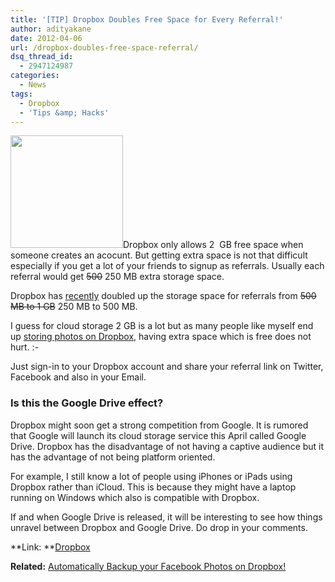 ```yaml
---
title: '[TIP] Dropbox Doubles Free Space for Every Referral!'
author: adityakane
date: 2012-04-06
url: /dropbox-doubles-free-space-referral/
dsq_thread_id:
  - 2947124987
categories:
  - News
tags:
  - Dropbox
  - 'Tips &amp; Hacks'
---
```

<a href="http://devilsworkshop.org/dropbox-doubles-free-space-referral/dropbox_logo-2/" rel="attachment wp-att-56725"><img class=" wp-image-56725 alignright" title="Dropbox_logo" src="http://cdn.devilsworkshop.org/files/2012/04/Dropbox_logo.png" alt="" width="180" height="180" /></a>Dropbox only allows 2  GB free space when someone creates an acocunt. But getting extra space is not that difficult especially if you get a lot of your friends to signup as referrals. Usually each referral would get <del>500</del> 250 MB extra storage space.

Dropbox has <a href="http://blog.dropbox.com/?p=1096" onclick="_gaq.push(['_trackEvent', 'outbound-article', 'http://blog.dropbox.com/?p=1096', 'recently']);" >recently</a> doubled up the storage space for referrals from <del>500 MB to 1 GB</del> 250 MB to 500 MB.

I guess for cloud storage 2 GB is a lot but as many people like myself end up [storing photos on Dropbox][1], having extra space which is free does not hurt. <img src="http://devilsworkshop.org/wp-includes/images/smilies/simple-smile.png" alt=":-)" class="wp-smiley" style="height: 1em; max-height: 1em;" />

Just sign-in to your Dropbox account and share your referral link on Twitter, Facebook and also in your Email.

### Is this the Google Drive effect?

Dropbox might soon get a strong competition from Google. It is rumored that Google will launch its cloud storage service this April called Google Drive. Dropbox has the disadvantage of not having a captive audience but it has the advantage of not being platform oriented.

For example, I still know a lot of people using iPhones or iPads using Dropbox rather than iCloud. This is because they might have a laptop running on Windows which also is compatible with Dropbox.

If and when Google Drive is released, it will be interesting to see how things unravel between Dropbox and Google Drive. Do drop in your comments.

**Link: **<a href="http://dropbox.com" onclick="_gaq.push(['_trackEvent', 'outbound-article', 'http://dropbox.com', 'Dropbox']);" >Dropbox</a>

**Related:** [Automatically Backup your Facebook Photos on Dropbox!][2]

 [1]: http://devilsworkshop.org/automatically-store-photos-camera-dropbox-desktop/
 [2]: http://devilsworkshop.org/backup-facebook-photos-dropbox/
